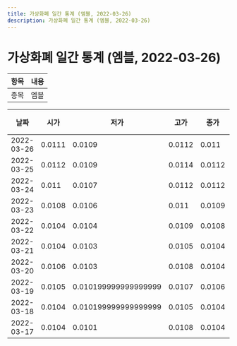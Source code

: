 ```yaml
---
title: 가상화폐 일간 통계 (엠블, 2022-03-26)
description: 가상화폐 일간 통계 (엠블, 2022-03-26)
---
```


가상화폐 일간 통계 (엠블, 2022-03-26)
===

|항목|내용|
|--|--|
|종목|엠블||마켓|KRW-MVL||종류|일 단위 캔들||기간|2022-03-17T09:00:00 - 2022-03-26T09:00:00|

|날짜|시가|저가|고가|종가|비고|
|--|--|--|--|--|--|
|2022-03-26|0.0111|0.0109|0.0112|0.011|    |
|2022-03-25|0.0112|0.0109|0.0114|0.0112|    |
|2022-03-24|0.011|0.0107|0.0112|0.0112|    |
|2022-03-23|0.0108|0.0106|0.011|0.0109|    |
|2022-03-22|0.0104|0.0104|0.0109|0.0108|    |
|2022-03-21|0.0104|0.0103|0.0105|0.0104|    |
|2022-03-20|0.0106|0.0103|0.0108|0.0104|    |
|2022-03-19|0.0105|0.010199999999999999|0.0107|0.0106|    |
|2022-03-18|0.0104|0.010199999999999999|0.0105|0.0104|    |
|2022-03-17|0.0104|0.0101|0.0108|0.0104|    |
